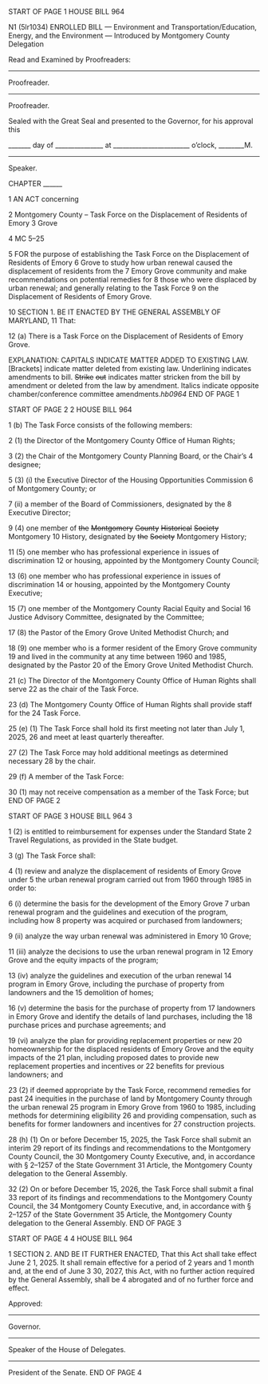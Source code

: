 START OF PAGE 1
HOUSE BILL 964

N1 (5lr1034)
ENROLLED BILL
— Environment and Transportation/Education, Energy, and the Environment —
Introduced by Montgomery County Delegation

Read and Examined by Proofreaders:

_______________________________________________
Proofreader.
_______________________________________________
Proofreader.

Sealed with the Great Seal and presented to the Governor, for his approval this

_______ day of _______________ at ________________________ o’clock, ________M.

______________________________________________
Speaker.

CHAPTER ______

1 AN ACT concerning

2 Montgomery County – Task Force on the Displacement of Residents of Emory
3 Grove

4 MC 5–25

5 FOR the purpose of establishing the Task Force on the Displacement of Residents of Emory
6 Grove to study how urban renewal caused the displacement of residents from the
7 Emory Grove community and make recommendations on potential remedies for
8 those who were displaced by urban renewal; and generally relating to the Task Force
9 on the Displacement of Residents of Emory Grove.

10 SECTION 1. BE IT ENACTED BY THE GENERAL ASSEMBLY OF MARYLAND,
11 That:

12 (a) There is a Task Force on the Displacement of Residents of Emory Grove.

EXPLANATION: CAPITALS INDICATE MATTER ADDED TO EXISTING LAW.
[Brackets] indicate matter deleted from existing law.
Underlining indicates amendments to bill.
~~Strike~~ ~~out~~ indicates matter stricken from the bill by amendment or deleted from the law by
amendment.
Italics indicate opposite chamber/conference committee amendments.*hb0964*
END OF PAGE 1

START OF PAGE 2
2 HOUSE BILL 964

1 (b) The Task Force consists of the following members:

2 (1) the Director of the Montgomery County Office of Human Rights;

3 (2) the Chair of the Montgomery County Planning Board, or the Chair’s
4 designee;

5 (3) (i) the Executive Director of the Housing Opportunities Commission
6 of Montgomery County; or

7 (ii) a member of the Board of Commissioners, designated by the
8 Executive Director;

9 (4) one member of ~~the~~ ~~Montgomery~~ ~~County~~ ~~Historical~~ ~~Society~~ Montgomery
10 History, designated by ~~the~~ ~~Society~~ Montgomery History;

11 (5) one member who has professional experience in issues of discrimination
12 or housing, appointed by the Montgomery County Council;

13 (6) one member who has professional experience in issues of discrimination
14 or housing, appointed by the Montgomery County Executive;

15 (7) one member of the Montgomery County Racial Equity and Social
16 Justice Advisory Committee, designated by the Committee;

17 (8) the Pastor of the Emory Grove United Methodist Church; and

18 (9) one member who is a former resident of the Emory Grove community
19 and lived in the community at any time between 1960 and 1985, designated by the Pastor
20 of the Emory Grove United Methodist Church.

21 (c) The Director of the Montgomery County Office of Human Rights shall serve
22 as the chair of the Task Force.

23 (d) The Montgomery County Office of Human Rights shall provide staff for the
24 Task Force.

25 (e) (1) The Task Force shall hold its first meeting not later than July 1, 2025,
26 and meet at least quarterly thereafter.

27 (2) The Task Force may hold additional meetings as determined necessary
28 by the chair.

29 (f) A member of the Task Force:

30 (1) may not receive compensation as a member of the Task Force; but
END OF PAGE 2

START OF PAGE 3
HOUSE BILL 964 3

1 (2) is entitled to reimbursement for expenses under the Standard State
2 Travel Regulations, as provided in the State budget.

3 (g) The Task Force shall:

4 (1) review and analyze the displacement of residents of Emory Grove under
5 the urban renewal program carried out from 1960 through 1985 in order to:

6 (i) determine the basis for the development of the Emory Grove
7 urban renewal program and the guidelines and execution of the program, including how
8 property was acquired or purchased from landowners;

9 (ii) analyze the way urban renewal was administered in Emory
10 Grove;

11 (iii) analyze the decisions to use the urban renewal program in
12 Emory Grove and the equity impacts of the program;

13 (iv) analyze the guidelines and execution of the urban renewal
14 program in Emory Grove, including the purchase of property from landowners and the
15 demolition of homes;

16 (v) determine the basis for the purchase of property from
17 landowners in Emory Grove and identify the details of land purchases, including the
18 purchase prices and purchase agreements; and

19 (vi) analyze the plan for providing replacement properties or new
20 homeownership for the displaced residents of Emory Grove and the equity impacts of the
21 plan, including proposed dates to provide new replacement properties and incentives or
22 benefits for previous landowners; and

23 (2) if deemed appropriate by the Task Force, recommend remedies for past
24 inequities in the purchase of land by Montgomery County through the urban renewal
25 program in Emory Grove from 1960 to 1985, including methods for determining eligibility
26 and providing compensation, such as benefits for former landowners and incentives for
27 construction projects.

28 (h) (1) On or before December 15, 2025, the Task Force shall submit an interim
29 report of its findings and recommendations to the Montgomery County Council, the
30 Montgomery County Executive, and, in accordance with § 2–1257 of the State Government
31 Article, the Montgomery County delegation to the General Assembly.

32 (2) On or before December 15, 2026, the Task Force shall submit a final
33 report of its findings and recommendations to the Montgomery County Council, the
34 Montgomery County Executive, and, in accordance with § 2–1257 of the State Government
35 Article, the Montgomery County delegation to the General Assembly.
END OF PAGE 3

START OF PAGE 4
4 HOUSE BILL 964

1 SECTION 2. AND BE IT FURTHER ENACTED, That this Act shall take effect June
2 1, 2025. It shall remain effective for a period of 2 years and 1 month and, at the end of June
3 30, 2027, this Act, with no further action required by the General Assembly, shall be
4 abrogated and of no further force and effect.

Approved:

________________________________________________________________________________
Governor.

________________________________________________________________________________
Speaker of the House of Delegates.

________________________________________________________________________________
President of the Senate.
END OF PAGE 4